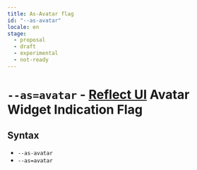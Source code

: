 ```yaml
---
title: As-Avatar flag
id: "--as-avatar"
locale: en
stage:
  - proposal
  - draft
  - experimental
  - not-ready
---
```


# `--as=avatar` - [Reflect UI](https://reflect-ui.com) Avatar Widget Indication Flag

## Syntax

- `--as-avatar`
- `--as=avatar`
